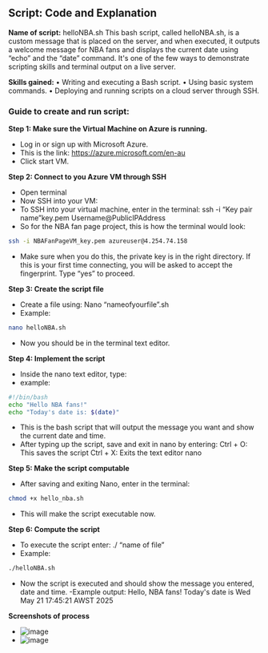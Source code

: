 ## Script: Code and Explanation 

**Name of script:** helloNBA.sh
This bash script, called helloNBA.sh, is a custom message that is placed on the server, and when executed, it outputs a welcome message for NBA fans and displays the current date using “echo” and the “date” command. It's one of the few ways to demonstrate scripting skills and terminal output on a live server. 

**Skills gained:**
•	Writing and executing a Bash script.
•	Using basic system commands.
•	Deploying and running scripts on a cloud server through SSH.

### Guide to create and run script:
**Step 1: Make sure the Virtual Machine on Azure is running.**
-	Log in or sign up with Microsoft Azure.
-	This is the link: https://azure.microsoft.com/en-au
-	Click start VM.

**Step 2: Connect to you Azure VM through SSH**
- Open terminal 
-	Now SSH into your VM:
- To SSH into your virtual machine, enter in the terminal: ssh -i “Key pair name”key.pem Username@PublicIPAddress
- So for the NBA fan page project, this is how the terminal would look:
```bash
ssh -i NBAFanPageVM_key.pem azureuser@4.254.74.158
```
- Make sure when you do this, the private key is in the right directory. If this is your first time connecting, you will be asked to accept the fingerprint. Type “yes” to proceed.

**Step 3: Create the script file**
-	Create a file using: Nano “nameofyourfile”.sh
- Example:
```bash
nano helloNBA.sh
```
-	Now you should be in the terminal text editor.

**Step 4: Implement the script**
-	Inside the nano text editor, type:
- example: 
```bash
#!/bin/bash
echo "Hello NBA fans!"
echo "Today's date is: $(date)"
```
-	This is the bash script that will output the message you want and show the current date and time.
-	After typing up the script, save and exit in nano by entering:
Ctrl + O: This saves the script 
Ctrl + X: Exits the text editor nano

**Step 5: Make the script computable**
-	After saving and exiting Nano, enter in the terminal:
```bash
chmod +x hello_nba.sh
```
-	This will make the script executable now.

**Step 6: Compute the script**
-	To execute the script enter: ./ “name of file” 
- Example:
```bash 
./helloNBA.sh
```
-	Now the script is executed and should show the message you entered, date and time.
-Example output:
Hello, NBA fans!
Today's date is Wed May 21 17:45:21 AWST 2025

**Screenshots of process**
- ![image](https://github.com/user-attachments/assets/b5244b7b-8cc6-45ac-b8c5-283490e00d1b)
- ![image](https://github.com/user-attachments/assets/de369f68-f77f-4425-b146-974bb99298da)






